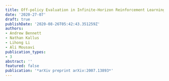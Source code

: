 ```yaml
---
title: Off-policy Evaluation in Infinite-Horizon Reinforcement Learning with Latent Confounders
date: '2020-27-07'
draft: true
publishDate: '2020-08-26T05:42:43.351259Z'
authors:
- Andrew Bennett
- Nathan Kallus
- Lihong Li
- Ali Mousavi
publication_types:
- 3
abstract: ''
featured: false
publication: '*arXiv preprint arXiv:2007.13893*'
---
```



